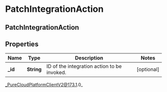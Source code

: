 # PatchIntegrationAction

## PatchIntegrationAction

## Properties

|Name | Type | Description | Notes|
|------------ | ------------- | ------------- | -------------|
| **_id** | **String** | ID of the integration action to be invoked. | [optional] |



_PureCloudPlatformClientV2@173.1.0_
